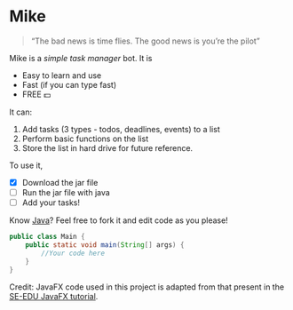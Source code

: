 # Mike

> “The bad news is time flies. The good news is you’re the pilot”

Mike is a *simple task manager* bot. It is
- Easy to learn and use
- Fast (if you can type fast)
- FREE 💵

It can:
1. Add tasks (3 types - todos, deadlines, events) to a list
2. Perform basic functions on the list
3. Store the list in hard drive for future reference.

To use it,
- [x] Download the jar file
- [ ] Run the jar file with java
- [ ] Add your tasks!

Know [Java](https://docs.oracle.com/en/java/)? Feel free to fork it and edit code as you please!
```java
public class Main {
    public static void main(String[] args) {
        //Your code here
    }
}
```

Credit:
JavaFX code used in this project is adapted from that present in the [SE-EDU JavaFX tutorial](https://se-education.org/guides/tutorials/javaFx.html).